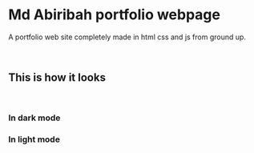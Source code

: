# Md Abiribah portfolio webpage

A portfolio web site completely made in html css and js from ground up.



<br>

## This is how it looks

<br>

### In dark mode


### In light mode


